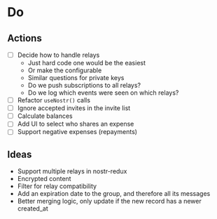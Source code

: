 # Do

## Actions

- [ ] Decide how to handle relays
  - Just hard code one would be the easiest
  - Or make the configurable
  - Similar questions for private keys
  - Do we push subscriptions to all relays?
  - Do we log which events were seen on which relays?
- [ ] Refactor `useNostr()` calls
- [ ] Ignore accepted invites in the invite list
- [ ] Calculate balances
- [ ] Add UI to select who shares an expense
- [ ] Support negative expenses (repayments)

## Ideas

- Support multiple relays in nostr-redux
- Encrypted content
- Filter for relay compatibility
- Add an expiration date to the group, and therefore all its messages
- Better merging logic, only update if the new record has a newer created_at
